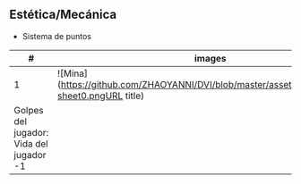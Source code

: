 ## Estética/Mecánica
- Sistema de puntos

|#|images|mechanism|
|---|---|----|
|1|![Mina](https://github.com/ZHAOYANNI/DVI/blob/master/assets/images/bomb-sheet0.pngURL title)|Golpear: Desaparecer, +25
Golpes del jugador: Vida del jugador -1|